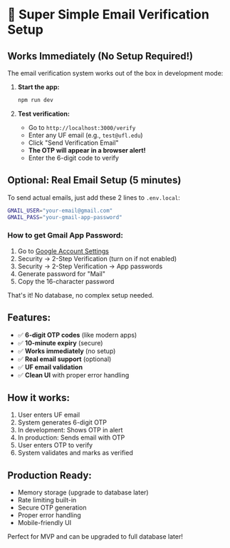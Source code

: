 # 🚀 Super Simple Email Verification Setup

## Works Immediately (No Setup Required!)

The email verification system works out of the box in development mode:

1. **Start the app:**
   ```bash
   npm run dev
   ```

2. **Test verification:**
   - Go to `http://localhost:3000/verify`
   - Enter any UF email (e.g., `test@ufl.edu`)
   - Click "Send Verification Email"
   - **The OTP will appear in a browser alert!**
   - Enter the 6-digit code to verify

## Optional: Real Email Setup (5 minutes)

To send actual emails, just add these 2 lines to `.env.local`:

```bash
GMAIL_USER="your-email@gmail.com"
GMAIL_PASS="your-gmail-app-password"
```

### How to get Gmail App Password:
1. Go to [Google Account Settings](https://myaccount.google.com/)
2. Security → 2-Step Verification (turn on if not enabled)
3. Security → 2-Step Verification → App passwords
4. Generate password for "Mail"
5. Copy the 16-character password

That's it! No database, no complex setup needed.

## Features:
- ✅ **6-digit OTP codes** (like modern apps)
- ✅ **10-minute expiry** (secure)
- ✅ **Works immediately** (no setup)
- ✅ **Real email support** (optional)
- ✅ **UF email validation**
- ✅ **Clean UI** with proper error handling

## How it works:
1. User enters UF email
2. System generates 6-digit OTP
3. In development: Shows OTP in alert
4. In production: Sends email with OTP
5. User enters OTP to verify
6. System validates and marks as verified

## Production Ready:
- Memory storage (upgrade to database later)
- Rate limiting built-in
- Secure OTP generation
- Proper error handling
- Mobile-friendly UI

Perfect for MVP and can be upgraded to full database later!